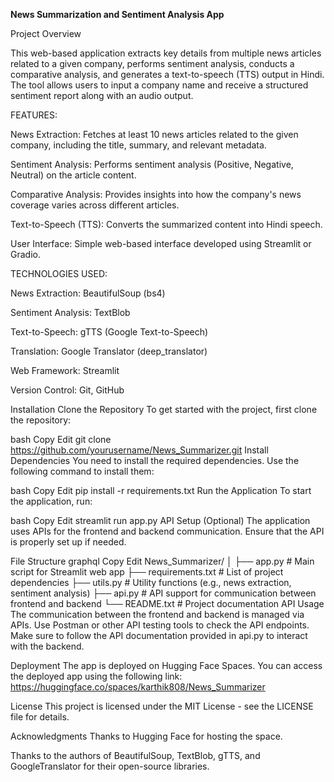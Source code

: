 **News Summarization and Sentiment Analysis App**


Project Overview

This web-based application extracts key details from multiple news articles related to a given company, performs sentiment analysis, conducts a comparative analysis, and generates a text-to-speech (TTS) output in Hindi. The tool allows users to input a company name and receive a structured sentiment report along with an audio output.

FEATURES:

News Extraction: Fetches at least 10 news articles related to the given company, including the title, summary, and relevant metadata.

Sentiment Analysis: Performs sentiment analysis (Positive, Negative, Neutral) on the article content.

Comparative Analysis: Provides insights into how the company's news coverage varies across different articles.

Text-to-Speech (TTS): Converts the summarized content into Hindi speech.

User Interface: Simple web-based interface developed using Streamlit or Gradio.

TECHNOLOGIES USED:

News Extraction: BeautifulSoup (bs4)

Sentiment Analysis: TextBlob

Text-to-Speech: gTTS (Google Text-to-Speech)

Translation: Google Translator (deep_translator)

Web Framework: Streamlit 

Version Control: Git, GitHub

Installation
Clone the Repository
To get started with the project, first clone the repository:

bash
Copy
Edit
git clone https://github.com/yourusername/News_Summarizer.git
Install Dependencies
You need to install the required dependencies. Use the following command to install them:

bash
Copy
Edit
pip install -r requirements.txt
Run the Application
To start the application, run:

bash
Copy
Edit
streamlit run app.py
API Setup (Optional)
The application uses APIs for the frontend and backend communication. Ensure that the API is properly set up if needed.

File Structure
graphql
Copy
Edit
News_Summarizer/
│
├── app.py                  # Main script for Streamlit web app
├── requirements.txt        # List of project dependencies
├── utils.py                # Utility functions (e.g., news extraction, sentiment analysis)
├── api.py                  # API support for communication between frontend and backend
└── README.txt              # Project documentation
API Usage
The communication between the frontend and backend is managed via APIs. Use Postman or other API testing tools to check the API endpoints. Make sure to follow the API documentation provided in api.py to interact with the backend.

Deployment
The app is deployed on Hugging Face Spaces. You can access the deployed app using the following link: https://huggingface.co/spaces/karthik808/News_Summarizer

License
This project is licensed under the MIT License - see the LICENSE file for details.

Acknowledgments
Thanks to Hugging Face for hosting the space.

Thanks to the authors of BeautifulSoup, TextBlob, gTTS, and GoogleTranslator for their open-source libraries.

 

